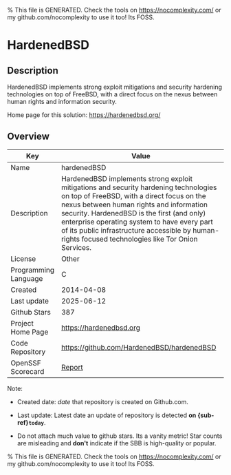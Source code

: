 
% This file is GENERATED. Check the tools on https://nocomplexity.com/ or my github.com/nocomplexity to use it too! Its FOSS. 

# HardenedBSD

## Description 

HardenedBSD implements strong exploit mitigations and security hardening technologies on top of FreeBSD, with a direct focus on the nexus between human rights and information security.

Home page for this solution: https://hardenedbsd.org/ 

## Overview 

| Key | Value |
| --- | --- |
| Name | hardenedBSD |
| Description | HardenedBSD implements strong exploit mitigations and security hardening technologies on top of FreeBSD, with a direct focus on the nexus between human rights and information security. HardenedBSD is the first (and only) enterprise operating system to have every part of its public infrastructure accessible by human-rights focused technologies like Tor Onion Services. |
| License | Other |
| Programming Language | C |
| Created | 2014-04-08 |
| Last update | 2025-06-12 |
| Github Stars | 387 |
| Project Home Page | https://hardenedbsd.org |
| Code Repository | https://github.com/HardenedBSD/hardenedBSD |
| OpenSSF Scorecard | [Report](https://securityscorecards.dev/viewer/?uri=github.com/HardenedBSD/hardenedBSD) |

Note:
 - Created date: *date* that repository is created on Github.com. 

- Last update: Latest date an update of repository is detected **on {sub-ref}`today`**. 

- Do not attach much value to github stars. Its a vanity metric! Star counts are misleading and 
**don't** indicate if the SBB is high-quality or popular.

% This file is GENERATED. Check the tools on https://nocomplexity.com/ or my github.com/nocomplexity to use it too! Its FOSS. 

